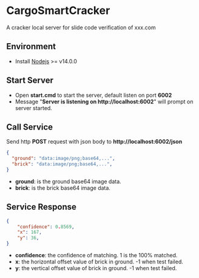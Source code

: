 # CargoSmartCracker
A cracker local server for slide code verification of xxx.com

Environment
------------
- Install [Nodejs](https://nodejs.org/) >= v14.0.0

Start Server
------------
- Open **start.cmd** to start the server, default listen on port **6002**
- Message "**Server is listening on http&#58;//localhost:6002**" will prompt on server started.

Call Service
------------
Send http **POST** request with json body to **http&#58;//localhost:6002/json**
```json
{
  "ground": "data:image/png;base64,...",
  "brick": "data:image/png;base64,...",
}
```
- **ground**: is the ground base64 image data.
- **brick**: is the brick base64 image data.

Service Response
------------
```json
{
    "confidence": 0.8569,
    "x": 167,
    "y": 36,
}
```
- **confidence**: the confidence of matching. 1 is the 100% matched.
- **x**: the horizontal offset value of brick in ground. -1 when test failed.
- **y**: the vertical offset value of brick in ground. -1 when test failed.
